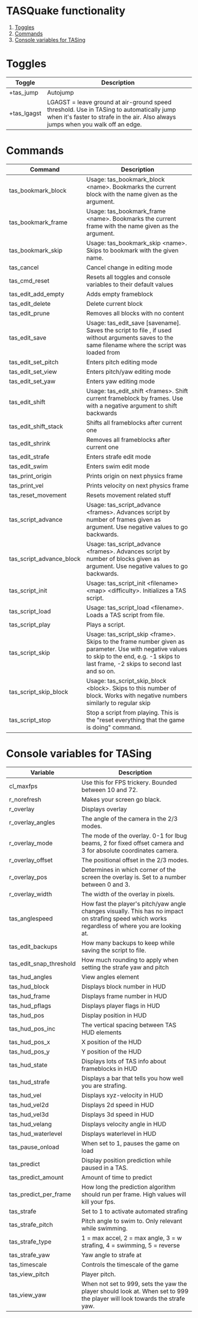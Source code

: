 TASQuake functionality
======================
1. [Toggles](#toggles)
2. [Commands](#commands)
3. [Console variables for TASing](#console-variables-for-tasing)


# Toggles
|Toggle|Description|
|------|-----------|
|+tas_jump|Autojump|
|+tas_lgagst|LGAGST = leave ground at air-ground speed threshold. Use in TASing to automatically jump when it's faster to strafe in the air. Also always jumps when you walk off an edge.|


# Commands
|Command|Description|
|-------|-----------|
|tas_bookmark_block|Usage: tas_bookmark_block &lt;name&gt;. Bookmarks the current block with the name given as the argument.|
|tas_bookmark_frame|Usage: tas_bookmark_frame &lt;name&gt;. Bookmarks the current frame with the name given as the argument.|
|tas_bookmark_skip|Usage: tas_bookmark_skip &lt;name&gt;. Skips to bookmark with the given name.|
|tas_cancel|Cancel change in editing mode|
|tas_cmd_reset|Resets all toggles and console variables to their default values|
|tas_edit_add_empty|Adds empty frameblock|
|tas_edit_delete|Delete current block|
|tas_edit_prune|Removes all blocks with no content|
|tas_edit_save|Usage: tas_edit_save [savename]. Saves the script to file , if used without arguments saves to the same filename where the script was loaded from|
|tas_edit_set_pitch|Enters pitch editing mode|
|tas_edit_set_view|Enters pitch/yaw editing mode|
|tas_edit_set_yaw|Enters yaw editing mode|
|tas_edit_shift|Usage: tas_edit_shift &lt;frames&gt;. Shift current frameblock by frames. Use with a negative argument to shift backwards|
|tas_edit_shift_stack|Shifts all frameblocks after current one|
|tas_edit_shrink|Removes all frameblocks after current one|
|tas_edit_strafe|Enters strafe edit mode|
|tas_edit_swim|Enters swim edit mode|
|tas_print_origin|Prints origin on next physics frame|
|tas_print_vel|Prints velocity on next physics frame|
|tas_reset_movement|Resets movement related stuff|
|tas_script_advance|Usage: tas_script_advance &lt;frames&gt;. Advances script by number of frames given as argument. Use negative values to go backwards.|
|tas_script_advance_block|Usage: tas_script_advance &lt;frames&gt;. Advances script by number of blocks given as argument. Use negative values to go backwards.|
|tas_script_init|Usage: tas_script_init &lt;filename&gt; &lt;map&gt; &lt;difficulty&gt;. Initializes a TAS script.|
|tas_script_load|Usage: tas_script_load &lt;filename&gt;. Loads a TAS script from file.|
|tas_script_play|Plays a script.|
|tas_script_skip|Usage: tas_script_skip &lt;frame&gt;. Skips to the frame number given as parameter. Use with negative values to skip to the end, e.g. -1 skips to last frame, -2 skips to second last and so on.|
|tas_script_skip_block|Usage: tas_script_skip_block &lt;block&gt;. Skips to this number of block. Works with negative numbers similarly to regular skip|
|tas_script_stop|Stop a script from playing. This is the "reset everything that the game is doing" command.|

# Console variables for TASing
|Variable|Description|
|--------|-----------|
|cl_maxfps|Use this for FPS trickery. Bounded between 10 and 72.|
|r_norefresh|Makes your screen go black.|
|r_overlay|Displays overlay|
|r_overlay_angles|The angle of the camera in the 2/3 modes.|
|r_overlay_mode|The mode of the overlay. 0-1 for lbug beams, 2 for fixed offset camera and 3 for absolute coordinates camera.|
|r_overlay_offset|The positional offset in the 2/3 modes.|
|r_overlay_pos|Determines in which corner of the screen the overlay is. Set to a number between 0 and 3.|
|r_overlay_width|The width of the overlay in pixels.|
|tas_anglespeed|How fast the player's pitch/yaw angle changes visually. This has no impact on strafing speed which works regardless of where you are looking at.|
|tas_edit_backups|How many backups to keep while saving the script to file.|
|tas_edit_snap_threshold|How much rounding to apply when setting the strafe yaw and pitch|
|tas_hud_angles|View angles element|
|tas_hud_block|Displays block number in HUD|
|tas_hud_frame|Displays frame number in HUD|
|tas_hud_pflags|Displays player flags in HUD|
|tas_hud_pos|Display position in HUD|
|tas_hud_pos_inc|The vertical spacing between TAS HUD elements|
|tas_hud_pos_x|X position of the HUD|
|tas_hud_pos_y|Y position of the HUD|
|tas_hud_state|Displays lots of TAS info about frameblocks in HUD|
|tas_hud_strafe|Displays a bar that tells you how well you are strafing.|
|tas_hud_vel|Displays xyz-velocity in HUD|
|tas_hud_vel2d|Displays 2d speed in HUD|
|tas_hud_vel3d|Displays 3d speed in HUD|
|tas_hud_velang|Displays velocity angle in HUD|
|tas_hud_waterlevel|Displays waterlevel in HUD|
|tas_pause_onload|When set to 1, pauses the game on load|
|tas_predict|Display position prediction while paused in a TAS.|
|tas_predict_amount|Amount of time to predict|
|tas_predict_per_frame|How long the prediction algorithm should run per frame. High values will kill your fps.|
|tas_strafe|Set to 1 to activate automated strafing|
|tas_strafe_pitch|Pitch angle to swim to. Only relevant while swimming.|
|tas_strafe_type|1 = max accel, 2 = max angle, 3 = w strafing, 4 = swimming, 5 = reverse|
|tas_strafe_yaw|Yaw angle to strafe at|
|tas_timescale|Controls the timescale of the game|
|tas_view_pitch|Player pitch.|
|tas_view_yaw|When not set to 999, sets the yaw the player should look at. When set to 999 the player will look towards the strafe yaw.|